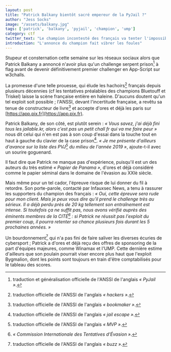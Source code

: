 ```yaml
---
layout: post
title: "Patrick Balkany bientôt sacré empereur de la PyJail ?"
author: "Jess Socks"
image: "/assets/balkany.jpg"
tags: ['patrick', 'balkany', 'pyjail', 'champion', 'ump']
category: ctf
twitter_text: "Le champion incontesté des français va tenter l'impossible"
introduction: "L'annonce du champion fait vibrer les foules"
---
```


Stupeur et consternation cette semaine sur les réseaux sociaux alors que
Patrick Balkany a annoncé n'avoir plus qu'un challenge serpent prison[^1] à flag
avant de devenir définitivement premier challenger en App-Script sur w3challs.

La promesse d'une telle prouesse, qui élude les hachoirs[^2] français depuis
plusieurs décennies (cf les tentatives préalables des champions Bluetouff et
Triskel) laisse la scène française entière en haleine. D'aucuns doutent qu'un
tel exploit soit possible ; l'ANSSI, devant l'incertitude française, a revêtu sa
tenue de constructeur de livre[^3] et accepte d'ores et déjà les paris sur
[https://app.pix.fr](https://app.pix.fr).

Patrick Balkany, de son côté, est plutôt serein : *« Vous savez, j'ai déjà fini
tous les jailable.kr, alors c'est pas un petit chall fr qui va me faire peur »*
nous dit celui qui n'en est pas à son coup d'essai dans la touche tout en haut à
gauche du clavier de la case prison[^4]. *« Je me présente d'ailleurs d'avance
sur la liste des PVJ[^5] du milieu de l'année 2019 »*, ajoute-t-il avec un
sourire goguenard.

Il faut dire que Patrick ne manque pas d'expérience, puisqu'il est un des
auteurs du très estimé *« Papier de Panama »*, d'ores et déjà considéré comme le
papier séminal dans le domaine de l'évasion au XXIè siècle.

Mais même pour un tel cador, l'épreuve risque de lui donner du fil à retordre.
Son porte-parole, contacté par Infauxsec News, a tenu à rassurer les supporters
du champion des français : *« Oui, cette épreuve sera rude pour mon client. Mais
je peux vous dire qu'il prend le challenge très au sérieux. Il a déjà perdu près
de 20 kg tellement son entraînement est intense. Si toutefois ça ne suffit pas,
nous avons vérifié auprès des éminents membres de la CITÉ[^7] : si Patrick ne
réussit pas l'exploit du premier coup, il pourra retenter sa chance plusieurs
fois durant les 5 prochaines années. »*

Un bourdonnement[^8] qui n'a pas fini de faire saliver les diverses écuries de
cybersport ; Patrick a d'ores et déjà reçu des offres de sponsoring de la part
d'équipes majeures, comme Winamax et l'UMP. Cette dernière estime d'ailleurs que
son poulain pourrait viser encore plus haut que l'exploit Bygmalion, dont les
points sont toujours en train d'être comptabilisés pour le tableau des scores.

[^1]: traduction et généralisation officielle de l'ANSSI de l'anglais *« PyJail »*.
[^2]: traduction officielle de l'ANSSI de l'anglais *« hackers »*.
[^3]: traduction officielle de l'ANSSI de l'anglais *« bookmaker »*.
[^4]: traduction officielle de l'ANSSI de l'anglais *« jail escape »*.
[^5]: traduction officielle de l'ANSSI de l'anglais *« MVP »*.
[^6]: traduction officielle de l'ANSSI de l'anglais *« Panama Papers »*.
[^7]: *« Commission Internationale des Tentatives d'Évasion »*.
[^8]: traduction officielle de l'ANSSI de l'anglais *« buzz »*.
